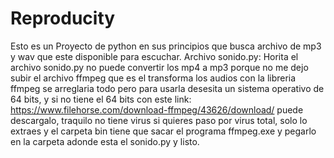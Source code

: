 # Reproducity
Esto es un Proyecto de python en sus principios que busca archivo de mp3 y wav que este disponible para escuchar.
Archivo sonido.py:
Horita el archivo sonido.py no puede convertir los mp4 a mp3 porque no me dejo subir el archivo ffmpeg que es el transforma
los audios con la libreria ffmpeg se arreglaria todo pero para usarla desesita un sistema operativo de 64 bits,
y si no tiene el 64 bits con este link: https://www.filehorse.com/download-ffmpeg/43626/download/ puede descargalo, 
traquilo no tiene virus si quieres paso por virus total, solo lo extraes y el carpeta bin tiene que sacar el programa ffmpeg.exe
y pegarlo en la carpeta adonde esta el sonido.py y listo.
